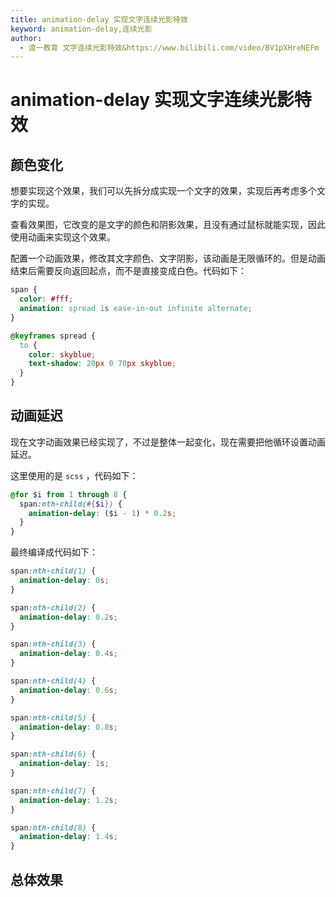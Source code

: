 ```yaml
---
title: animation-delay 实现文字连续光影特效
keyword: animation-delay,连续光影
author:
  - 渡一教育 文字连续光影特效&https://www.bilibili.com/video/BV1pXHreNEFm
---
```


# animation-delay 实现文字连续光影特效

## 颜色变化

想要实现这个效果，我们可以先拆分成实现一个文字的效果，实现后再考虑多个文字的实现。

查看效果图，它改变的是文字的颜色和阴影效果，且没有通过鼠标就能实现，因此使用动画来实现这个效果。

配置一个动画效果，修改其文字颜色、文字阴影，该动画是无限循环的。但是动画结束后需要反向返回起点，而不是直接变成白色。代码如下：

```css
span {
  color: #fff;
  animation: spread 1s ease-in-out infinite alternate;
}

@keyframes spread {
  to {
    color: skyblue;
    text-shadow: 20px 0 70px skyblue;
  }
}
```

## 动画延迟

现在文字动画效果已经实现了，不过是整体一起变化，现在需要把他循环设置动画延迟。

这里使用的是 `scss` ，代码如下：

```scss
@for $i from 1 through 8 {
  span:nth-child(#{$i}) {
    animation-delay: ($i - 1) * 0.2s;
  }
}
```

最终编译成<word text="CSS"/>代码如下：

```css
span:nth-child(1) {
  animation-delay: 0s;
}

span:nth-child(2) {
  animation-delay: 0.2s;
}

span:nth-child(3) {
  animation-delay: 0.4s;
}

span:nth-child(4) {
  animation-delay: 0.6s;
}

span:nth-child(5) {
  animation-delay: 0.8s;
}

span:nth-child(6) {
  animation-delay: 1s;
}

span:nth-child(7) {
  animation-delay: 1.2s;
}

span:nth-child(8) {
  animation-delay: 1.4s;
}
```

## 总体效果

<myIframe url="https://duyidao.github.io/blogweb/#/info/css/lightEffect" />

